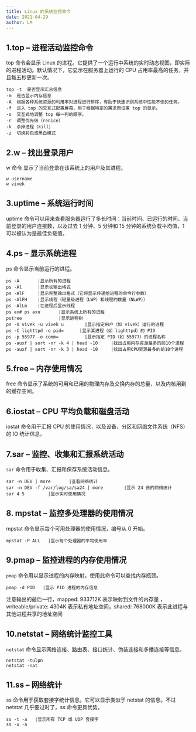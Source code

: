 ```yaml
---
title: Linux 的系统监控命令
date: 2021-04-29
author: LM
---
```


## 1.top – 进程活动监控命令

top 命令会显示 Linux 的进程。它提供了一个运行中系统的实时动态视图，即实际的进程活动。默认情况下，它显示在服务器上运行的 CPU 占用率最高的任务，并且每五秒更新一次。

```
top -t	是否显示汇总信息
-m	是否显示内存信息
-A	根据各种系统资源的利用率对进程进行排序，有助于快速识别系统中性能不佳的任务。
-f	进入 top 的交互式配置屏幕，用于根据特定的需求而设置 top 的显示。
-o	交互式地调整 top 每一列的顺序。
-r	调整优先级（renice）
-k	杀掉进程（kill）
-z	切换彩色或黑白模式
```

## 2.w – 找出登录用户

w 命令 显示了当前登录在该系统上的用户及其进程。

```
w username
w vivek
```

## 3.uptime – 系统运行时间

uptime 命令可以用来查看服务器运行了多长时间：当前时间、已运行的时间、当前登录的用户连接数，以及过去 1 分钟、5 分钟和 15 分钟的系统负载平均值，1 可以被认为是最佳负载值。

## 4.ps – 显示系统进程

ps 命令显示当前运行的进程。

```
ps -A       |显示所有的进程
ps -Al      |显示长输出格式
ps -AlF     |显示完整输出格式（它将显示传递给进程的命令行参数）
ps -AlFH    |显示线程（轻量级进程（LWP）和线程的数量（NLWP））
ps -AlLm    |在进程后显示线程
ps ax# ps axu       |显示系统上所有的进程
pstree              |显示进程树
ps -U vivek -u vivek u        |显示指定用户（如 vivek）运行的进程
ps -C lighttpd -o pid=      |显示某进程（如 lighttpd）的 PID
ps -p 55977 -o comm=          |显示指定 PID（如 55977）的进程名称
ps -auxf | sort -nr -k 4 | head -10     |找出占用内存资源最多的前10个进程
ps -auxf | sort -nr -k 3 | head -10     |找出占用CPU资源最多的前10个进程
```

## 5.free – 内存使用情况

free 命令显示了系统的可用和已用的物理内存及交换内存的总量，以及内核用到的缓存空间。

## 6.iostat – CPU 平均负载和磁盘活动

iostat 命令用于汇报 CPU 的使用情况，以及设备、分区和网络文件系统（NFS）的 IO 统计信息。

## 7.sar – 监控、收集和汇报系统活动

`sar` 命令用于收集、汇报和保存系统活动信息。

```
sar -n DEV | more       |查看网络统计
sar -n DEV -f /var/log/sa/sa24 | more        |显示 24 日的网络统计
sar 4 5         |显示实时使用情况
```

## 8. mpstat – 监控多处理器的使用情况

mpstat 命令显示每个可用处理器的使用情况，编号从 0 开始。

```
mpstat -P ALL   |显示每个处理器的平均使用率
```

## 9.pmap – 监控进程的内存使用情况

`pmap` 命令用以显示进程的内存映射，使用此命令可以查找内存瓶颈。

```
pmap -d PID   |显示 PID 进程的内存信息
```

注意输出的最后一行，mapped: 933712K 表示映射到文件的内存量 ，writeable/private: 4304K 表示私有地址空间，shared: 768000K 表示此进程与其他进程共享的地址空间

## 10.netstat – 网络统计监控工具

`netstat` 命令显示网络连接、路由表、接口统计、伪装连接和多播连接等信息。

```
netstat -tulpn
netstat -nat
```

## 11.ss – 网络统计

ss 命令用于获取套接字统计信息。它可以显示类似于 netstat 的信息。不过 netstat 几乎要过时了，ss 命令更具优势。

```
ss -t -a   |显示所有 TCP 或 UDP 套接字
ss -u -a
```



